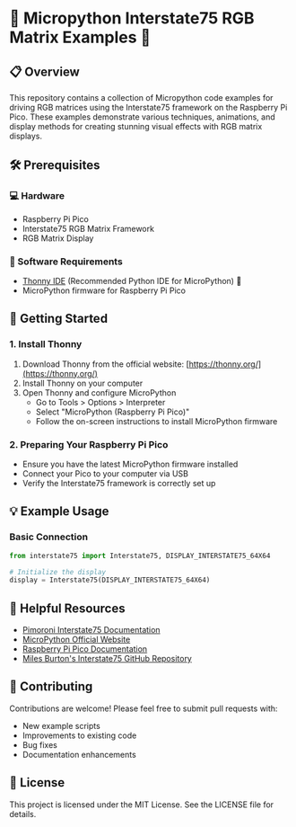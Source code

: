 # 🌈 Micropython Interstate75 RGB Matrix Examples 🚦

## 📋 Overview

This repository contains a collection of Micropython code examples for driving RGB matrices using the Interstate75 framework on the Raspberry Pi Pico. These examples demonstrate various techniques, animations, and display methods for creating stunning visual effects with RGB matrix displays.

## 🛠 Prerequisites

### 💻 Hardware
- Raspberry Pi Pico
- Interstate75 RGB Matrix Framework
- RGB Matrix Display

### 💾 Software Requirements
- [Thonny IDE](https://thonny.org/) (Recommended Python IDE for MicroPython) 🐍
- MicroPython firmware for Raspberry Pi Pico

## 🚀 Getting Started

### 1. Install Thonny
1. Download Thonny from the official website: [https://thonny.org/](https://thonny.org/)
2. Install Thonny on your computer
3. Open Thonny and configure MicroPython
   - Go to Tools > Options > Interpreter
   - Select "MicroPython (Raspberry Pi Pico)"
   - Follow the on-screen instructions to install MicroPython firmware

### 2. Preparing Your Raspberry Pi Pico
- Ensure you have the latest MicroPython firmware installed
- Connect your Pico to your computer via USB
- Verify the Interstate75 framework is correctly set up

## 💡 Example Usage

### Basic Connection
```python
from interstate75 import Interstate75, DISPLAY_INTERSTATE75_64X64

# Initialize the display
display = Interstate75(DISPLAY_INTERSTATE75_64X64)
```

## 🔗 Helpful Resources
- [Pimoroni Interstate75 Documentation](https://shop.pimoroni.com/products/interstate-75)
- [MicroPython Official Website](https://micropython.org/)
- [Raspberry Pi Pico Documentation](https://www.raspberrypi.com/documentation/microcontrollers/micropython.html)
- [Miles Burton's Interstate75 GitHub Repository](https://github.com/milesburton/interstate75)

## 🤝 Contributing
Contributions are welcome! Please feel free to submit pull requests with:
- New example scripts
- Improvements to existing code
- Bug fixes
- Documentation enhancements

## 📄 License
This project is licensed under the MIT License. See the LICENSE file for details.

